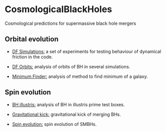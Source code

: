# CosmologicalBlackHoles
Cosmological predictions for supermassive black hole mergers

## Orbital evolution

- [DF Simulations:](http://nbviewer.ipython.org/github/sbustamante/CosmologicalBlackHoles/blob/master/Codes/DF_simulations.ipynb?flush_cache=true) a set of experiments for testing behaviour of dynamical friction in the code.

- [DF Orbits:](http://nbviewer.ipython.org/github/sbustamante/CosmologicalBlackHoles/blob/master/Codes/dynamical_friction.ipynb?flush_cache=true) analysis of orbits of BH in several simulations.

- [Minimum Finder:](http://nbviewer.ipython.org/github/sbustamante/CosmologicalBlackHoles/blob/master/Codes/minimum_finder.ipynb?flush_cache=true) analysis of method to find minimum of a galaxy.

## Spin evolution

- [BH illustris:](http://nbviewer.ipython.org/github/sbustamante/CosmologicalBlackHoles/blob/master/Codes/BH_stats.ipynb?flush_cache=true) analysis of BH in illustris prime test boxes.

- [Gravitational kick:](http://nbviewer.ipython.org/github/sbustamante/CosmologicalBlackHoles/blob/master/Codes/kick_merger.ipynb?flush_cache=true) gravitational kick of merging BHs.

- [Spin evolution:](http://nbviewer.ipython.org/github/sbustamante/CosmologicalBlackHoles/blob/master/Codes/spin_evolution.ipynb?flush_cache=true) spin evolution of SMBHs.

